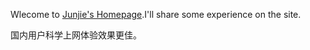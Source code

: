 
Wlecome to [Junjie's Homepage](https://yudodisss.github.io/).I'll share some experience on the site.

国内用户科学上网体验效果更佳。
